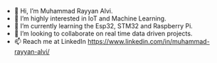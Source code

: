 - 👋 Hi, I’m Muhammad Rayyan Alvi.
- 👀 I’m highly interested in IoT and Machine Learning.
- 🌱 I’m currently learning the Esp32, STM32 and Raspberry Pi.
- 💞️ I’m looking to collaborate on real time data driven projects.
- 📫 Reach me at LinkedIn https://www.linkedin.com/in/muhammad-rayyan-alvi/

<!---
rayyanalvi/rayyanalvi is a ✨ special ✨ repository because its `README.md` (this file) appears on your GitHub profile.
You can click the Preview link to take a look at your changes.
--->
